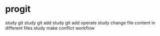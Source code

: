 # progit
study git
study git add
study git add operate
study change file content in different files
study make conflict workflow

